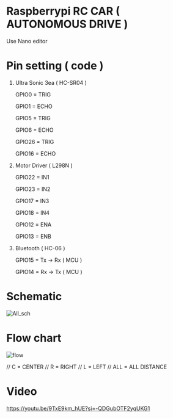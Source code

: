 # Raspberrypi RC CAR ( AUTONOMOUS DRIVE )
Use Nano editor
# Pin setting ( code )
1) Ultra Sonic 3ea ( HC-SR04 )
   
   GPIO0 = TRIG
   
   GPIO1 = ECHO
   
   GPIO5 = TRIG
   
   GPIO6 = ECHO
   
   GPIO26 = TRIG
   
   GPIO16 = ECHO

3) Motor Driver ( L298N )
   
   GPIO22 = IN1
   
   GPIO23 = IN2
   
   GPIO17 = IN3
   
   GPIO18 = IN4

   GPIO12 = ENA
   
   GPIO13 = ENB

4) Bluetooth ( HC-06 )
   
   GPIO15 = Tx -> Rx ( MCU )
   
   GPIO14 = Rx -> Tx ( MCU )

   


# Schematic
![All_sch](https://github.com/kangtaeui/autonomous_car/assets/141004174/4167fc3b-3a01-47a6-bb7d-8fc95c948a99)

# Flow chart

![flow](https://github.com/kangtaeui/autonomous_car/assets/141004174/5cb73acf-046b-410c-92c0-958805be5250)

// C = CENTER // R = RIGHT // L = LEFT  // ALL = ALL DISTANCE


# Video
https://youtu.be/9TxE9km_hUE?si=-QDGubOTF2yqUKG1

